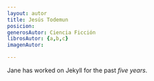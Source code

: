 ```yaml
---
layout: autor
title: Jesús Todemun
posicion: 
generosAutor: Ciencia Ficción
librosAutor: {a,b,c}
imagenAutor:

---
```

Jane has worked on Jekyll for the past *five years*.